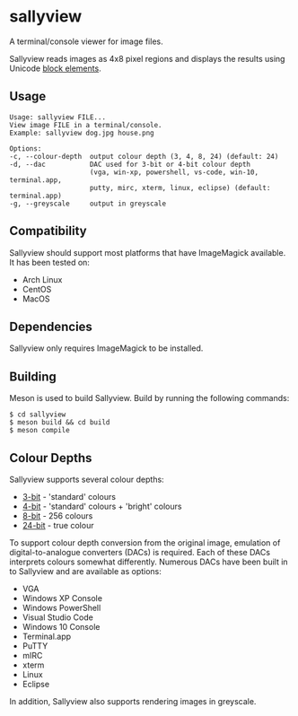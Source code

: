 # sallyview
A terminal/console viewer for image files.

Sallyview reads images as 4x8 pixel regions and displays the results using Unicode [block elements](https://en.wikipedia.org/wiki/Block_Elements).

## Usage
	Usage: sallyview FILE...
	View image FILE in a terminal/console.
	Example: sallyview dog.jpg house.png

	Options:
	-c, --colour-depth  output colour depth (3, 4, 8, 24) (default: 24)
	-d, --dac           DAC used for 3-bit or 4-bit colour depth
	                    (vga, win-xp, powershell, vs-code, win-10, terminal.app,
	                    putty, mirc, xterm, linux, eclipse) (default: terminal.app)
	-g, --greyscale     output in greyscale

## Compatibility
Sallyview should support most platforms that have ImageMagick available. It has been tested on:
* Arch Linux
* CentOS
* MacOS

## Dependencies
Sallyview only requires ImageMagick to be installed.

## Building
Meson is used to build Sallyview. Build by running the following commands:

	$ cd sallyview
	$ meson build && cd build
	$ meson compile

## Colour Depths
Sallyview supports several colour depths:
* [3-bit](https://en.wikipedia.org/wiki/ANSI_escape_code#3-bit_and_4-bit) - 'standard' colours
* [4-bit](https://en.wikipedia.org/wiki/ANSI_escape_code#3-bit_and_4-bit) - 'standard' colours + 'bright' colours
* [8-bit](https://en.wikipedia.org/wiki/ANSI_escape_code#8-bit) - 256 colours
* [24-bit](https://en.wikipedia.org/wiki/ANSI_escape_code#24-bit) - true colour

To support colour depth conversion from the original image, emulation of digital-to-analogue converters (DACs) is required. Each of these DACs interprets colours somewhat differently. Numerous DACs have been built in to Sallyview and are available as options:
* VGA
* Windows XP Console
* Windows PowerShell
* Visual Studio Code
* Windows 10 Console
* Terminal.app
* PuTTY
* mIRC
* xterm
* Linux
* Eclipse

In addition, Sallyview also supports rendering images in greyscale.